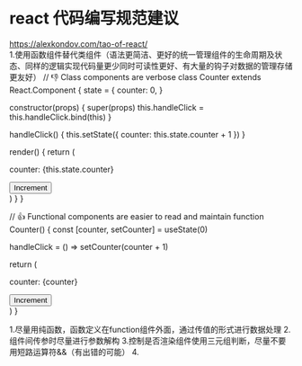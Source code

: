 # react 代码编写规范建议
https://alexkondov.com/tao-of-react/  
1.使用函数组件替代类组件（语法更简洁、更好的统一管理组件的生命周期及状态、同样的逻辑实现代码量更少同时可读性更好、有大量的钩子对数据的管理存储更友好）
// 👎 Class components are verbose
class Counter extends React.Component {
  state = {
    counter: 0,
  }

  constructor(props) {
    super(props)
    this.handleClick = this.handleClick.bind(this)
  }

  handleClick() {
    this.setState({ counter: this.state.counter + 1 })
  }

  render() {
    return (
      <div>
        <p>counter: {this.state.counter}</p>
        <button onClick={this.handleClick}>Increment</button>
      </div>
    )
  }
}

// 👍 Functional components are easier to read and maintain
function Counter() {
  const [counter, setCounter] = useState(0)

  handleClick = () => setCounter(counter + 1)

  return (
    <div>
      <p>counter: {counter}</p>
      <button onClick={handleClick}>Increment</button>
    </div>
  )
}

1.尽量用纯函数，函数定义在function组件外面，通过传值的形式进行数据处理
2.组件间传参时尽量进行参数解构
3.控制是否渲染组件使用三元组判断，尽量不要用短路运算符&&（有出错的可能）
4.
